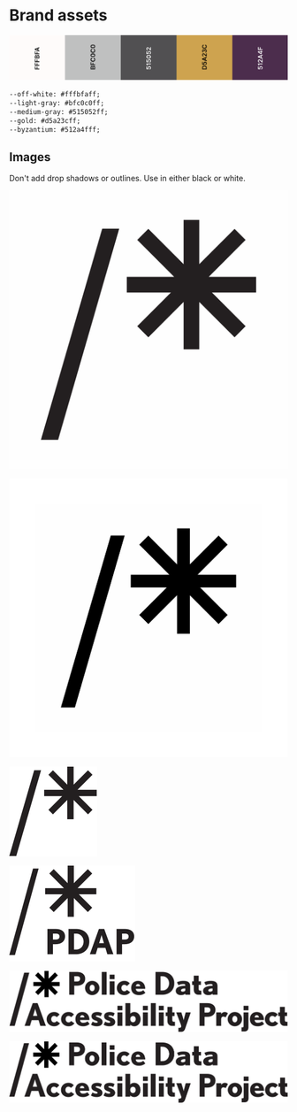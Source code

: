 # Brand assets

![](../.gitbook/assets/screen-shot-2021-06-09-at-10.36.55-pm.png)

```text
--off-white: #fffbfaff;
--light-gray: #bfc0c0ff;
--medium-gray: #515052ff;
--gold: #d5a23cff;
--byzantium: #512a4fff;
```

## Images

Don't add drop shadows or outlines. Use in either black or white.

![logo.png](../.gitbook/assets/logo%20%281%29.png)

![logo-space.png \(extra space is for circle crops\)](../.gitbook/assets/logo-space%20%281%29.png)

![logo.svg](../.gitbook/assets/logo%20%281%29.svg)

![acronym.svg](../.gitbook/assets/acronym.svg)

![lockup.png](../.gitbook/assets/lockup%20%281%29.png)

![lockup.svg](../.gitbook/assets/lockup%20%281%29.svg)



